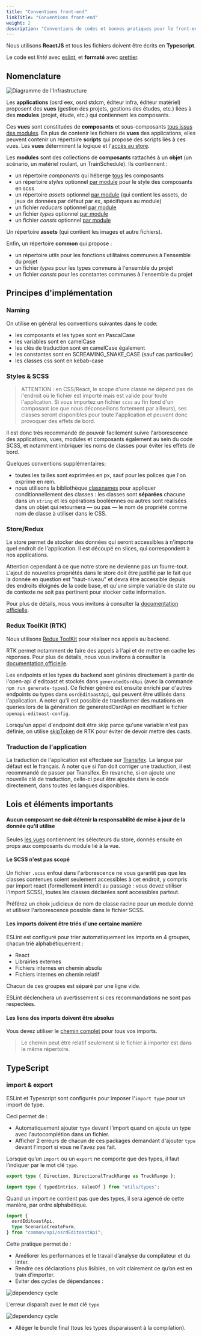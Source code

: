 ```yaml
---
title: "Conventions front-end"
linkTitle: "Conventions front-end"
weight: 2
description: "Conventions de codes et bonnes pratiques pour le front-end"
---
```


Nous utilisons **ReactJS** et tous les fichiers doivent être écrits en **Typescript**.

Le code est _linté_ avec [eslint](https://eslint.org/), et **formaté** avec [prettier](https://prettier.io/).

## Nomenclature

![Diagramme de l'Infrastructure](/images/docs/contribute/nomenclature-front-end.svg)

Les **applications** (osrd eex, osrd stdcm, éditeur infra, éditeur matériel) proposent des **vues** (gestion des projets, gestions des études, etc.) liées à des **modules** (projet, étude, etc.) qui contiennent les composants.

Ces **vues** sont constituées de **composants** et sous-composants <u>tous issus des modules</u>.
En plus de contenir les fichiers de **vues** des applications, elles peuvent contenir un répertoire **scripts** qui propose des scripts liés à ces vues. Les **vues** déterminent la logique et l'<u>accès au store</u>.

Les **modules** sont des collections de **composants** rattachés à un **objet** (un scénario, un matériel roulant, un TrainSchedule). Ils contiennent :

- un répertoire _components_ qui héberge <u>tous</u> les composants
- un répertoire _styles_ optionnel <u>par module</u> pour le style des composants en scss
- un répertoire _assets_ optionnel <u>par module</u> (qui contient les assets, de jeux de données par défaut par ex, spécifiques au module)
- un fichier _reducers_ optionnel <u>par module</u>
- un fichier _types_ optionnel <u>par module</u>
- un fichier _consts_ optionnel <u>par module</u>

Un répertoire **assets** (qui contient les images et autre fichiers).

Enfin, un répertoire **common** qui propose :

- un répertoire _utils_ pour les fonctions utilitaires communes à l'ensemble du projet
- un fichier _types_ pour les types communs à l'ensemble du projet
- un fichier _consts_ pour les constantes communes à l'ensemble du projet

## Principes d'implémentation

### Naming

On utilise en général les conventions suivantes dans le code:
- les composants et les types sont en PascalCase
- les variables sont en camelCase
- les clés de traduction sont en camelCase également
- les constantes sont en SCREAMING_SNAKE_CASE (sauf cas particulier)
- les classes css sont en kebab-case

### Styles & SCSS

> ATTENTION : en CSS/React, le scope d'une classe ne dépend pas de l'endroit où le fichier est importé mais est valide pour toute l'application. Si vous importez un fichier `scss` au fin fond d'un composant (ce que nous déconseillons fortement par ailleurs), ses classes seront disponibles pour toute l'application et peuvent donc provoquer des effets de bord.

Il est donc très recommandé de pouvoir facilement suivre l'arborescence des applications, vues, modules et composants également au sein du code SCSS, et notamment imbriquer les noms de classes pour éviter les effets de bord.

Quelques conventions supplémentaires:
- toutes les tailles sont exprimées en px, sauf pour les polices que l'on exprime en rem.
- nous utilisons la bibliothèque [classnames](https://github.com/JedWatson/classnames) pour appliquer conditionnellement des classes : les classes sont **séparées** chacune dans un `string` et les opérations booléennes ou autres sont réalisées dans un objet qui retournera —&nbsp;ou pas&nbsp;— le nom de propriété comme nom de classe à utiliser dans le CSS.


### Store/Redux

Le store permet de stocker des données qui seront accessibles à n'importe quel endroit de l'application. Il est découpé en slices, qui correspondent à nos applications.

Attention cependant à ce que notre store ne devienne pas un fourre-tout.
L'ajout de nouvelles propriétés dans le store doit être justifié par le fait que la donnée en question est "haut-niveau" et devra être accessible depuis des endroits éloignés de la code base, et qu'une simple variable de state ou de contexte ne soit pas pertinent pour stocker cette information.

Pour plus de détails, nous vous invitons à consulter la [documentation officielle](https://redux.js.org/).


### Redux ToolKit (RTK)

Nous utilisons [Redux ToolKit](https://redux-toolkit.js.org/) pour réaliser nos appels au backend.

RTK permet notamment de faire des appels à l'api et de mettre en cache les réponses. Pour plus de détails, nous vous invitons à consulter la [documentation officielle](https://redux-toolkit.js.org/rtk-query/overview).

Les endpoints et les types du backend sont générés directement à partir de l'open-api d'editoast et stockés dans `generatedOsrdApi` (avec la commande `npm run generate-types`). Ce fichier généré est ensuite enrichi par d'autres endpoints ou types dans `osrdEditoastApi`, qui peuvent être utilisés dans l'application.
A noter qu'il est possible de transformer des mutations en queries lors de la génération de generatedOsrdApi en modifiant le fichier `openapi-editoast-config`.

Lorsqu'un appel d'endpoint doit être skip parce qu'une variable n'est pas définie, on utilise [skipToken](https://redux-toolkit.js.org/rtk-query/usage-with-typescript#skipping-queries-with-typescript-using-skiptoken) de RTK pour éviter de devoir mettre des casts.


### Traduction de l'application

La traduction de l'application est effectuée sur [Transifex](https://explore.transifex.com/osrd/osrd/). La langue par défaut est le français.
A noter que si l'on doit corriger une traduction, il est recommandé de passer par Transifex. En revanche, si on ajoute une nouvelle clé de traduction, celle-ci peut être ajoutée dans le code directement, dans toutes les langues disponibles.

## Lois et éléments importants

#### Aucun composant ne doit détenir la responsabilité de mise à jour de la donnée qu'il utilise

Seules <u>les vues</u> contiennent les sélecteurs du store, donnés ensuite en props aux composants du module lié à la vue.

#### Le SCSS n'est pas scopé

Un fichier `.scss` enfoui dans l'arborescence ne vous garantit pas que les classes contenues soient seulement accessibles à cet endroit, y compris par import react (formellement interdit au passage : vous devez utiliser l'import SCSS), toutes les classes déclarées sont accessibles partout.

Préférez un choix judicieux de nom de classe racine pour un module donné et utilisez l'arborescence possible dans le fichier SCSS.

#### Les imports doivent être triés d'une certaine manière

ESLint est configuré pour trier automatiquement les imports en 4 groupes, chacun trié alphabétiquement :

- React
- Librairies externes
- Fichiers internes en chemin absolu
- Fichiers internes en chemin relatif

Chacun de ces groupes est séparé par une ligne vide.

ESLint déclenchera un avertissement si ces recommandations ne sont pas respectées.

#### Les liens des imports doivent être absolus

Vous devez utiliser le <u>chemin complet</u> pour tous vos imports.

> Le chemin peut être relatif seulement si le fichier à importer est dans le même répertoire.

## TypeScript

### import & export

ESLint et Typescript sont configurés pour imposer l'`import type` pour un import de type.

Ceci permet de :

- Automatiquement ajouter `type` devant l'import quand on ajoute un type avec l'autocomplétion dans un fichier.
- Afficher 2 erreurs de chacun de ces packages demandant d'ajouter `type` devant l'import si vous ne l'avez pas fait.

Lorsque qu’un `import` ou un `export` ne comporte que des types, il faut l’indiquer par le mot clé `type`.

```typescript
export type { Direction, DirectionalTrackRange as TrackRange };
```

```typescript
import type { typedEntries, ValueOf } from "utils/types";
```

Quand un import ne contient pas que des types, il sera agencé de cette manière, par ordre alphabétique.

```typescript
import {
  osrdEditoastApi,
  type ScenarioCreateForm,
} from "common/api/osrdEditoastApi";
```

Cette pratique permet de&nbsp;:

- Améliorer les performances et le travail d’analyse du compilateur et du linter.
- Rendre ces déclarations plus lisibles, on voit clairement ce qu’on est en train d’importer.
- Éviter des cycles de dépendances&nbsp;:

![dependency cycle](/images/docs/contribute/dependency-cycle.png)

L’erreur disparaît avec le mot clé `type`

![dependency cycle](/images/docs/contribute/dependency-cycle-gone.png)

- Alléger le bundle final (tous les types disparaissent à la compilation).
